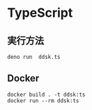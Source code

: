 # TypeScript 

## 実行方法

`deno run  ddsk.ts`


## Docker

```
docker build . -t ddsk:ts
docker run --rm ddsk:ts
```
